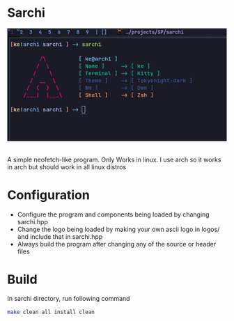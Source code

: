 # Sarchi

![Sarchi Image](./img/img.png?raw=true "Sarchi Image")

<br>
A simple neofetch-like program.
Only Works in linux.
I use arch so it works in arch but should work in all linux distros

# Configuration
- Configure the program and components being loaded by changing sarchi.hpp
- Change the logo being loaded by making your own ascii logo in logos/ and include that in sarchi.hpp
- Always build the program after changing any of the source or header files

# Build
In sarchi directory, run following command
```bash
make clean all install clean
```
